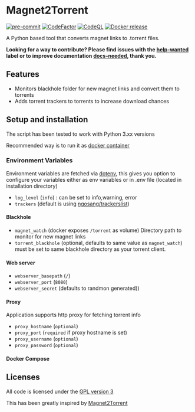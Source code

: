 # Magnet2Torrent

[![pre-commit](https://img.shields.io/badge/pre--commit-enabled-brightgreen?logo=pre-commit&logoColor=white)](https://github.com/pre-commit/pre-commit)
[![CodeFactor](https://www.codefactor.io/repository/github/usma0118/magnet2torrent/badge)](https://www.codefactor.io/repository/github/usma0118/magnet2torrent)
[![CodeQL](https://github.com/usma0118/magnet2torrent/actions/workflows/codeql-analysis.yml/badge.svg)](https://github.com/usma0118/magnet2torrent/actions/workflows/codeql-analysis.yml)
[![Docker release](https://github.com/usma0118/magnet2torrent/actions/workflows/build-docker-image.yml/badge.svg?branch=main)](https://github.com/usma0118/magnet2torrent/actions/workflows/build-docker-image.yml)

A Python based tool that converts magnet links to .torrent files.

**Looking for a way to contribute? Please find issues with the [help-wanted] label
or to improve documentation [docs-needed], thank you.**

[help-wanted]: https://github.com/usma0118/magnet2torrent/issues?q=is%3Aissue+is%3Aopen+label%3A%22help+wanted%22
[docs-needed]: https://github.com/usma0118/magnet2torrent/issues?q=label%3A%22docs+needed%22+sort%3Aupdated-desc

## Features

- Monitors blackhole folder for new magnet links and convert them to torrents
- Adds torrent trackers to torrents to increase download chances

## Setup and installation

The script has been tested to work with Python 3.xx versions

Recommended way is to run it as [docker container](https://hub.docker.com/repository/docker/antaresinc/magnet2torrent)

### Environment Variables

Environment variables are fetched via [dotenv](https://www.npmjs.com/package/dotenv), this gives you option to configure your variables either as env variables or in .env file (located in installation directory)

- `log_level` (`info`) : can be set to info,warning, error
- `trackers` (default is using [ngosang/trackerslist](https://github.com/ngosang/trackerslist)) 

#### **Blackhole**

- `magnet_watch` (docker exposes `/torrent` as volume) Directory path to monitor for new magnet links
- `torrent_blackhole` (optional, defaults to same value as `magnet_watch`) must be set to same blackhole directory as your torrent client.

#### **Web server**
- `webserver_basepath` (`/`)
- `webserver_port` (`8080`)
- `webserver_secret` (defaults to randmon generated))

#### **Proxy**

Application supports http proxy for fetching torrent info

- `proxy_hostname` (`optional`)
- `proxy_port` (`required` if proxy hostname is set)
- `proxy_username` (`optional`)
- `proxy_password` (`optional`)

#### Docker Compose


## Licenses

All code is licensed under the [GPL version 3](http://www.gnu.org/licenses/gpl.html)

This has been greatly inspired by [Magnet2Torrent](https://github.com/danfolkes/Magnet2Torrent)
